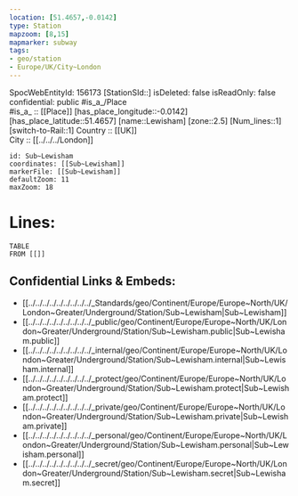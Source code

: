 ```yaml
---
location: [51.4657,-0.0142] 
type: Station 
mapzoom: [8,15] 
mapmarker: subway 
tags:
- geo/station
- Europe/UK/City~London
---
```

SpocWebEntityId: 156173
[StationSId::] 
isDeleted: false
isReadOnly: false
confidential: public
#is_a_/Place  
#is_a_ :: [[Place]] 
[has_place_longitude::-0.0142] 
[has_place_latitude::51.4657] 
[name::Lewisham] 
[zone::2.5] 
[Num_lines::1] 
[switch-to-Rail::1] 
Country :: [[UK]]  
City :: [[../../../London]]  


```leaflet
id: Sub~Lewisham
coordinates: [[Sub~Lewisham]] 
markerFile: [[Sub~Lewisham]] 
defaultZoom: 11 
maxZoom: 18
```


# Lines: 
```dataview
TABLE 
FROM [[]] 
```

## Confidential Links & Embeds: 
- [[../../../../../../../../../_Standards/geo/Continent/Europe/Europe~North/UK/London~Greater/Underground/Station/Sub~Lewisham|Sub~Lewisham]] 
- [[../../../../../../../../../_public/geo/Continent/Europe/Europe~North/UK/London~Greater/Underground/Station/Sub~Lewisham.public|Sub~Lewisham.public]] 
- [[../../../../../../../../../_internal/geo/Continent/Europe/Europe~North/UK/London~Greater/Underground/Station/Sub~Lewisham.internal|Sub~Lewisham.internal]] 
- [[../../../../../../../../../_protect/geo/Continent/Europe/Europe~North/UK/London~Greater/Underground/Station/Sub~Lewisham.protect|Sub~Lewisham.protect]] 
- [[../../../../../../../../../_private/geo/Continent/Europe/Europe~North/UK/London~Greater/Underground/Station/Sub~Lewisham.private|Sub~Lewisham.private]] 
- [[../../../../../../../../../_personal/geo/Continent/Europe/Europe~North/UK/London~Greater/Underground/Station/Sub~Lewisham.personal|Sub~Lewisham.personal]] 
- [[../../../../../../../../../_secret/geo/Continent/Europe/Europe~North/UK/London~Greater/Underground/Station/Sub~Lewisham.secret|Sub~Lewisham.secret]] 
